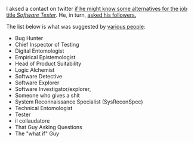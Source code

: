 I aksed a contact on twitter [if he might know some alternatives for the job title _Software Tester_](https://twitter.com/potherca/status/603900795092885505).
He, in turn, [asked his followers.](https://twitter.com/FriendlyTester/status/603903286064848896)

The list below is what was suggested by [various people](https://twitter.com/potherca/status/604016462743900160):

 - Bug Hunter
 - Chief Inspector of Testing
 - Digital Entomologist
 - Empirical Epistemologist
 - Head of Product Suitability
 - Logic Alchemist
 - Software Detective
 - Software Explorer
 - Software Investigator/explorer, 
 - Someone who gives a shit
 - System Reconnaissance Specialist (SysReconSpec)
 - Technical Entomologist
 - Tester
 - il collaudatore
 - That Guy Asking Questions
 - The "what if" Guy